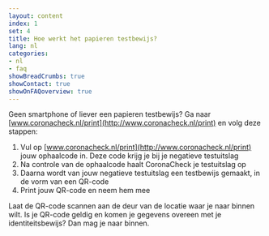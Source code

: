 ```yaml
---
layout: content
index: 1
set: 4
title: Hoe werkt het papieren testbewijs? 
lang: nl
categories:
- nl
- faq
showBreadCrumbs: true
showContact: true
showOnFAQoverview: true
---
```

Geen smartphone of liever een papieren testbewijs? Ga naar [www.coronacheck.nl/print](http://www.coronacheck.nl/print) en volg deze stappen: 

1. Vul op [www.coronacheck.nl/print](http://www.coronacheck.nl/print) jouw ophaalcode in. Deze code krijg je bij je negatieve testuitslag
2. Na controle van de ophaalcode haalt CoronaCheck je testuitslag op
3. Daarna wordt van jouw negatieve testuitslag een testbewijs gemaakt, in de vorm van een QR-code 
4. Print jouw QR-code en neem hem mee

Laat de QR-code scannen aan de deur van de locatie waar je naar binnen wilt. Is je QR-code geldig en komen je gegevens overeen met je identiteitsbewijs? Dan mag je naar binnen.

